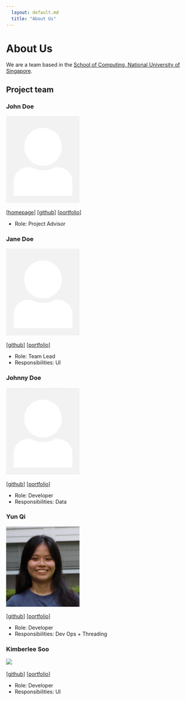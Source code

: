 ```yaml
---
  layout: default.md
  title: "About Us"
---
```


# About Us

We are a team based in the [School of Computing, National University of Singapore](http://www.comp.nus.edu.sg).

## Project team

### John Doe

<img src="images/johndoe.png" width="200px">

[[homepage](http://www.comp.nus.edu.sg/~damithch)]
[[github](https://github.com/johndoe)]
[[portfolio](team/johndoe.md)]

* Role: Project Advisor

### Jane Doe

<img src="images/johndoe.png" width="200px">

[[github](http://github.com/johndoe)]
[[portfolio](team/johndoe.md)]

* Role: Team Lead
* Responsibilities: UI

### Johnny Doe

<img src="images/johndoe.png" width="200px">

[[github](http://github.com/johndoe)] [[portfolio](team/johndoe.md)]

* Role: Developer
* Responsibilities: Data

### Yun Qi

<img src="images/t-yunqi.png" width="200px">

[[github](http://github.com/t-yunqi)]
[[portfolio](team/yunqi.md)]

* Role: Developer
* Responsibilities: Dev Ops + Threading

### Kimberlee Soo

<img src="images/kimberlee97.png" width="200px">

[[github](http://github.com/Kimberlee97)]
[[portfolio](team/kimberlee.md)]

* Role: Developer
* Responsibilities: UI
